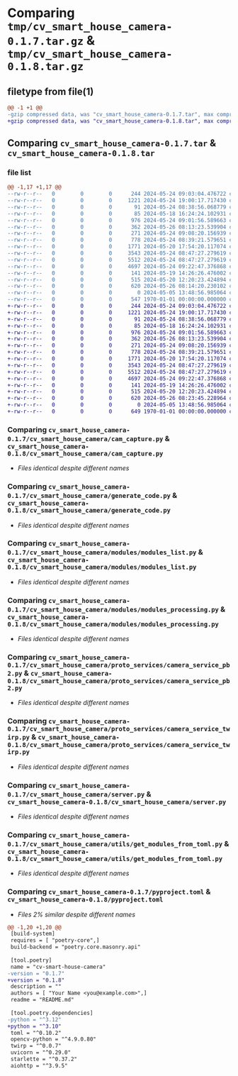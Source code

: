 # Comparing `tmp/cv_smart_house_camera-0.1.7.tar.gz` & `tmp/cv_smart_house_camera-0.1.8.tar.gz`

## filetype from file(1)

```diff
@@ -1 +1 @@
-gzip compressed data, was "cv_smart_house_camera-0.1.7.tar", max compression
+gzip compressed data, was "cv_smart_house_camera-0.1.8.tar", max compression
```

## Comparing `cv_smart_house_camera-0.1.7.tar` & `cv_smart_house_camera-0.1.8.tar`

### file list

```diff
@@ -1,17 +1,17 @@
--rw-r--r--   0        0        0      244 2024-05-24 09:03:04.476722 cv_smart_house_camera-0.1.7/cv_smart_house_camera/__init__.py
--rw-r--r--   0        0        0     1221 2024-05-24 19:00:17.717430 cv_smart_house_camera-0.1.7/cv_smart_house_camera/cam_capture.py
--rw-r--r--   0        0        0       91 2024-05-24 08:38:56.068779 cv_smart_house_camera-0.1.7/cv_smart_house_camera/constants.py
--rw-r--r--   0        0        0       85 2024-05-18 16:24:24.102931 cv_smart_house_camera-0.1.7/cv_smart_house_camera/data/frames.py
--rw-r--r--   0        0        0      976 2024-05-24 09:01:56.589663 cv_smart_house_camera-0.1.7/cv_smart_house_camera/generate_code.py
--rw-r--r--   0        0        0      362 2024-05-26 08:13:23.539904 cv_smart_house_camera-0.1.7/cv_smart_house_camera/helpers/poetry_install.py
--rw-r--r--   0        0        0      271 2024-05-24 09:08:20.156939 cv_smart_house_camera-0.1.7/cv_smart_house_camera/main.py
--rw-r--r--   0        0        0      778 2024-05-24 08:39:21.579651 cv_smart_house_camera-0.1.7/cv_smart_house_camera/modules/modules_list.py
--rw-r--r--   0        0        0     1771 2024-05-20 17:54:20.117074 cv_smart_house_camera-0.1.7/cv_smart_house_camera/modules/modules_processing.py
--rw-r--r--   0        0        0     3543 2024-05-24 08:47:27.279619 cv_smart_house_camera-0.1.7/cv_smart_house_camera/proto_services/camera_service_pb2.py
--rw-r--r--   0        0        0     5512 2024-05-24 08:47:27.279619 cv_smart_house_camera-0.1.7/cv_smart_house_camera/proto_services/camera_service_twirp.py
--rw-r--r--   0        0        0     4697 2024-05-24 09:22:47.376868 cv_smart_house_camera-0.1.7/cv_smart_house_camera/server.py
--rw-r--r--   0        0        0      141 2024-05-19 14:26:26.476002 cv_smart_house_camera-0.1.7/cv_smart_house_camera/utils/get_local_ip.py
--rw-r--r--   0        0        0      515 2024-05-20 12:20:23.424894 cv_smart_house_camera-0.1.7/cv_smart_house_camera/utils/get_modules_from_toml.py
--rw-r--r--   0        0        0      620 2024-05-26 08:14:20.230102 cv_smart_house_camera-0.1.7/pyproject.toml
--rw-r--r--   0        0        0        0 2024-05-05 13:48:56.985064 cv_smart_house_camera-0.1.7/README.md
--rw-r--r--   0        0        0      547 1970-01-01 00:00:00.000000 cv_smart_house_camera-0.1.7/PKG-INFO
+-rw-r--r--   0        0        0      244 2024-05-24 09:03:04.476722 cv_smart_house_camera-0.1.8/cv_smart_house_camera/__init__.py
+-rw-r--r--   0        0        0     1221 2024-05-24 19:00:17.717430 cv_smart_house_camera-0.1.8/cv_smart_house_camera/cam_capture.py
+-rw-r--r--   0        0        0       91 2024-05-24 08:38:56.068779 cv_smart_house_camera-0.1.8/cv_smart_house_camera/constants.py
+-rw-r--r--   0        0        0       85 2024-05-18 16:24:24.102931 cv_smart_house_camera-0.1.8/cv_smart_house_camera/data/frames.py
+-rw-r--r--   0        0        0      976 2024-05-24 09:01:56.589663 cv_smart_house_camera-0.1.8/cv_smart_house_camera/generate_code.py
+-rw-r--r--   0        0        0      362 2024-05-26 08:13:23.539904 cv_smart_house_camera-0.1.8/cv_smart_house_camera/helpers/poetry_install.py
+-rw-r--r--   0        0        0      271 2024-05-24 09:08:20.156939 cv_smart_house_camera-0.1.8/cv_smart_house_camera/main.py
+-rw-r--r--   0        0        0      778 2024-05-24 08:39:21.579651 cv_smart_house_camera-0.1.8/cv_smart_house_camera/modules/modules_list.py
+-rw-r--r--   0        0        0     1771 2024-05-20 17:54:20.117074 cv_smart_house_camera-0.1.8/cv_smart_house_camera/modules/modules_processing.py
+-rw-r--r--   0        0        0     3543 2024-05-24 08:47:27.279619 cv_smart_house_camera-0.1.8/cv_smart_house_camera/proto_services/camera_service_pb2.py
+-rw-r--r--   0        0        0     5512 2024-05-24 08:47:27.279619 cv_smart_house_camera-0.1.8/cv_smart_house_camera/proto_services/camera_service_twirp.py
+-rw-r--r--   0        0        0     4697 2024-05-24 09:22:47.376868 cv_smart_house_camera-0.1.8/cv_smart_house_camera/server.py
+-rw-r--r--   0        0        0      141 2024-05-19 14:26:26.476002 cv_smart_house_camera-0.1.8/cv_smart_house_camera/utils/get_local_ip.py
+-rw-r--r--   0        0        0      515 2024-05-20 12:20:23.424894 cv_smart_house_camera-0.1.8/cv_smart_house_camera/utils/get_modules_from_toml.py
+-rw-r--r--   0        0        0      620 2024-05-26 08:23:45.228964 cv_smart_house_camera-0.1.8/pyproject.toml
+-rw-r--r--   0        0        0        0 2024-05-05 13:48:56.985064 cv_smart_house_camera-0.1.8/README.md
+-rw-r--r--   0        0        0      649 1970-01-01 00:00:00.000000 cv_smart_house_camera-0.1.8/PKG-INFO
```

### Comparing `cv_smart_house_camera-0.1.7/cv_smart_house_camera/cam_capture.py` & `cv_smart_house_camera-0.1.8/cv_smart_house_camera/cam_capture.py`

 * *Files identical despite different names*

### Comparing `cv_smart_house_camera-0.1.7/cv_smart_house_camera/generate_code.py` & `cv_smart_house_camera-0.1.8/cv_smart_house_camera/generate_code.py`

 * *Files identical despite different names*

### Comparing `cv_smart_house_camera-0.1.7/cv_smart_house_camera/modules/modules_list.py` & `cv_smart_house_camera-0.1.8/cv_smart_house_camera/modules/modules_list.py`

 * *Files identical despite different names*

### Comparing `cv_smart_house_camera-0.1.7/cv_smart_house_camera/modules/modules_processing.py` & `cv_smart_house_camera-0.1.8/cv_smart_house_camera/modules/modules_processing.py`

 * *Files identical despite different names*

### Comparing `cv_smart_house_camera-0.1.7/cv_smart_house_camera/proto_services/camera_service_pb2.py` & `cv_smart_house_camera-0.1.8/cv_smart_house_camera/proto_services/camera_service_pb2.py`

 * *Files identical despite different names*

### Comparing `cv_smart_house_camera-0.1.7/cv_smart_house_camera/proto_services/camera_service_twirp.py` & `cv_smart_house_camera-0.1.8/cv_smart_house_camera/proto_services/camera_service_twirp.py`

 * *Files identical despite different names*

### Comparing `cv_smart_house_camera-0.1.7/cv_smart_house_camera/server.py` & `cv_smart_house_camera-0.1.8/cv_smart_house_camera/server.py`

 * *Files identical despite different names*

### Comparing `cv_smart_house_camera-0.1.7/cv_smart_house_camera/utils/get_modules_from_toml.py` & `cv_smart_house_camera-0.1.8/cv_smart_house_camera/utils/get_modules_from_toml.py`

 * *Files identical despite different names*

### Comparing `cv_smart_house_camera-0.1.7/pyproject.toml` & `cv_smart_house_camera-0.1.8/pyproject.toml`

 * *Files 2% similar despite different names*

```diff
@@ -1,20 +1,20 @@
 [build-system]
 requires = [ "poetry-core",]
 build-backend = "poetry.core.masonry.api"
 
 [tool.poetry]
 name = "cv-smart-house-camera"
-version = "0.1.7"
+version = "0.1.8"
 description = ""
 authors = [ "Your Name <you@example.com>",]
 readme = "README.md"
 
 [tool.poetry.dependencies]
-python = "^3.12"
+python = "^3.10"
 toml = "^0.10.2"
 opencv-python = "^4.9.0.80"
 twirp = "^0.0.7"
 uvicorn = "^0.29.0"
 starlette = "^0.37.2"
 aiohttp = "^3.9.5"
```

